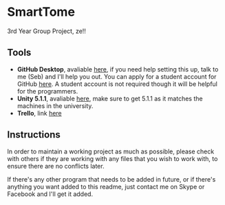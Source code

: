 # SmartTome
3rd Year Group Project, ze!!

Tools
---------------------
* **GitHub Desktop**, avaliable [here](https://desktop.github.com/), if you need help setting this up, talk to me (Seb) and I'll help you out. You can apply for a student account for GitHub [here](https://education.github.com/pack). A student account is not required though it will be helpful for the programmers.
* **Unity 5.1.1**, avaliable [here](https://unity3d.com/get-unity/download/archive), make sure to get 5.1.1 as it matches the machines in the university.
* **Trello**, link [here](https://trello.com/)

Instructions
--------------------
In order to maintain a working project as much as possible, please check with others if they are working with any files that you wish to work with, to ensure there are no conflicts later.

If there's any other program that needs to be added in future, or if there's anything you want added to this readme, just contact me on Skype or Facebook and I'll get it added.

